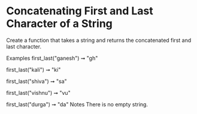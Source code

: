 # Concatenating First and Last Character of a String

Create a function that takes a string and returns the concatenated first and last character.

Examples
first_last("ganesh") ➞ "gh"

first_last("kali") ➞ "ki"

first_last("shiva") ➞ "sa"

first_last("vishnu") ➞ "vu"

first_last("durga") ➞ "da"
Notes
There is no empty string.
